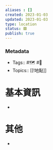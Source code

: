 ```yaml
---
aliases : []
created: 2023-01-03
updated: 2023-01-03
type: location
status: 🟩
publish: true
---
```

### Metadata
- Tags:: #🗺️ #📍
- Topics:: [[!地點]]

# 基本資訊
- 
# 其他
- 